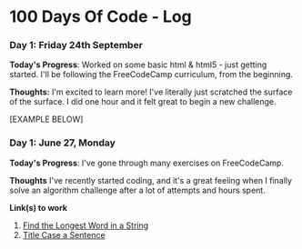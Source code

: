 # 100 Days Of Code - Log

### Day 1: Friday 24th September

**Today's Progress**: Worked on some basic html & html5 - just getting started. I'll be following the FreeCodeCamp curriculum, from the beginning.

**Thoughts:** I'm excited to learn more! I've literally just scratched the surface of the surface. I did one hour and it felt great to begin a new challenge.

[EXAMPLE BELOW]

### Day 1: June 27, Monday

**Today's Progress**: I've gone through many exercises on FreeCodeCamp.

**Thoughts** I've recently started coding, and it's a great feeling when I finally solve an algorithm challenge after a lot of attempts and hours spent.

**Link(s) to work**
1. [Find the Longest Word in a String](https://www.freecodecamp.com/challenges/find-the-longest-word-in-a-string)
2. [Title Case a Sentence](https://www.freecodecamp.com/challenges/title-case-a-sentence)
